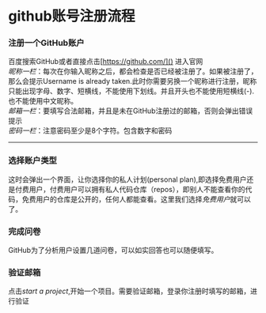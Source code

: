 # github账号注册流程

### 注册一个GitHub账户

百度搜索GitHub或者直接点击[https://github.com/]() 进入官网  
_昵称一栏_：每次在你输入昵称之后，都会检查是否已经被注册了。如果被注册了，那么会提示Username is already taken.此时你需要另换一个昵称进行注册，昵称只能出现字母、数字、短横线，不能使用下划线。并且开头也不能使用短横线(-).也不能使用中文昵称。  
_邮箱一栏_：要填写合法邮箱，并且是未在GitHub注册过的邮箱，否则会弹出错误提示  
_密码一栏_：注意密码至少是8个字符。包含数字和密码  

---

### 选择账户类型

这时会弹出一个界面，让你选择你的私人计划(personal plan),即选择免费用户还是付费用户，付费用户可以拥有私人代码仓库（repos），即别人不能查看你的代码，免费用户的仓库是公开的，任何人都能查看。这里我们选择*免费用户*就可以了。

### 完成问卷

GitHub为了分析用户设置几道问卷，可以如实回答也可以随便填写。

### 验证邮箱

点击*start a project*,开始一个项目。需要验证邮箱，登录你注册时填写的邮箱，进行验证